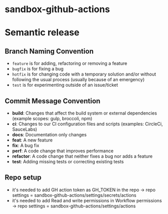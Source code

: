 # sandbox-github-actions

# Semantic release
## Branch Naming Convention
* `feature` is for adding, refactoring or removing a feature
* `bugfix` is for fixing a bug
* `hotfix` is for changing code with a temporary solution and/or without following the usual process (usually because of an emergency)
* `test` is for experimenting outside of an issue/ticket

## Commit Message Convention
- **build**: Changes that affect the build system or external dependencies (example scopes: gulp, broccoli, npm)
- **ci**: Changes to our CI configuration files and scripts (examples: CircleCi, SauceLabs)
- **docs**: Documentation only changes
- **feat**: A new feature
- **fix**: A bug fix
- **perf**: A code change that improves performance
- **refactor**: A code change that neither fixes a bug nor adds a feature
- **test**: Adding missing tests or correcting existing tests

## Repo setup
* it's needed to add GH action token as GH_TOKEN in the repo -> repo settings = sandbox-github-actions/settings/secrets/actions
* it's needed to add Read and write permissions in Workflow permissions -> repo settings = sandbox-github-actions/settings/actions

